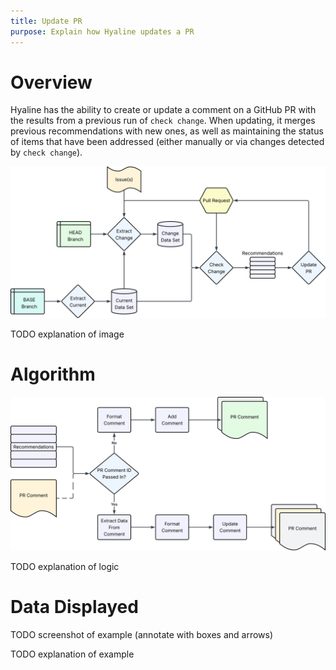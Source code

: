 ```yaml
---
title: Update PR
purpose: Explain how Hyaline updates a PR
---
```

# Overview
Hyaline has the ability to create or update a comment on a GitHub PR with the results from a previous run of `check change`. When updating, it merges previous recommendations with new ones, as well as maintaining the status of items that have been addressed (either manually or via changes detected by `check change`).

![Overview](_img/update-pr-overview.svg)

TODO explanation of image

# Algorithm
![Algorithm](_img/update-pr-algorithm.svg)

TODO explanation of logic

# Data Displayed
TODO screenshot of example (annotate with boxes and arrows)

TODO explanation of example